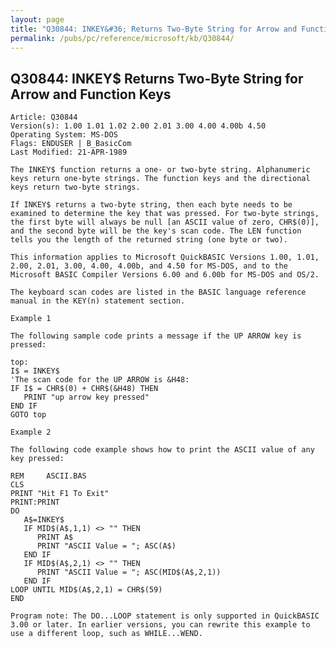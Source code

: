 ```yaml
---
layout: page
title: "Q30844: INKEY&#36; Returns Two-Byte String for Arrow and Function Keys"
permalink: /pubs/pc/reference/microsoft/kb/Q30844/
---
```


## Q30844: INKEY&#36; Returns Two-Byte String for Arrow and Function Keys

	Article: Q30844
	Version(s): 1.00 1.01 1.02 2.00 2.01 3.00 4.00 4.00b 4.50
	Operating System: MS-DOS
	Flags: ENDUSER | B_BasicCom
	Last Modified: 21-APR-1989
	
	The INKEY$ function returns a one- or two-byte string. Alphanumeric
	keys return one-byte strings. The function keys and the directional
	keys return two-byte strings.
	
	If INKEY$ returns a two-byte string, then each byte needs to be
	examined to determine the key that was pressed. For two-byte strings,
	the first byte will always be null [an ASCII value of zero, CHR$(0)],
	and the second byte will be the key's scan code. The LEN function
	tells you the length of the returned string (one byte or two).
	
	This information applies to Microsoft QuickBASIC Versions 1.00, 1.01,
	2.00, 2.01, 3.00, 4.00, 4.00b, and 4.50 for MS-DOS, and to the
	Microsoft BASIC Compiler Versions 6.00 and 6.00b for MS-DOS and OS/2.
	
	The keyboard scan codes are listed in the BASIC language reference
	manual in the KEY(n) statement section.
	
	Example 1
	
	The following sample code prints a message if the UP ARROW key is
	pressed:
	
	top:
	I$ = INKEY$
	'The scan code for the UP ARROW is &H48:
	IF I$ = CHR$(0) + CHR$(&H48) THEN
	   PRINT "up arrow key pressed"
	END IF
	GOTO top
	
	Example 2
	
	The following code example shows how to print the ASCII value of any
	key pressed:
	
	REM     ASCII.BAS
	CLS
	PRINT "Hit F1 To Exit"
	PRINT:PRINT
	DO
	   A$=INKEY$
	   IF MID$(A$,1,1) <> "" THEN
	      PRINT A$
	      PRINT "ASCII Value = "; ASC(A$)
	   END IF
	   IF MID$(A$,2,1) <> "" THEN
	      PRINT "ASCII Value = "; ASC(MID$(A$,2,1))
	   END IF
	LOOP UNTIL MID$(A$,2,1) = CHR$(59)
	END
	
	Program note: The DO...LOOP statement is only supported in QuickBASIC
	3.00 or later. In earlier versions, you can rewrite this example to
	use a different loop, such as WHILE...WEND.
